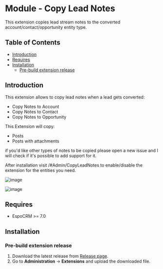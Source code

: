 # Module - Copy Lead Notes
This extension copies lead stream notes to the converted account/contact/opportunity entity type.

## Table of Contents

* [Introduction](#introduction)
* [Requires](#requires)
* [Installation](#installation)
    * [Pre-build extension release](#pre-build-extension-release)

## Introduction

This extension allows to copy lead notes when a lead gets converted:
- Copy Notes to Account
- Copy Notes to Contact
- Copy Notes to Opportunity

This Extension will copy:
- Posts
- Posts with attachments

if you'd like other types of notes to be copied please open a new issue and I will check if it's possible to add support for it.

After installation visit /#Admin/CopyLeadNotes to enable/disable the extension for the entities you need.

![image](https://github.com/Kharg/copy-lead-notes/assets/32223252/df013f19-9312-463f-94c9-f93b824dcac6)


![image](https://github.com/Kharg/copy-lead-notes/assets/32223252/9bd6a44e-e727-4dd6-85e1-1dc78c5aa600)


## Requires

- EspoCRM >= 7.0

## Installation

### Pre-build extension release

1. Download the latest release from [Release page](https://github.com/Kharg/copy-stream-notes/releases/latest).
2. Go to **Administration** -> **Extensions** and upload the downloaded file.
